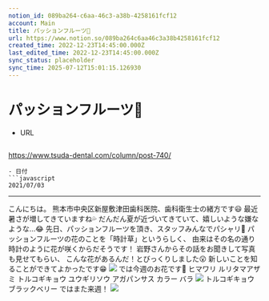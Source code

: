 ```yaml
---
notion_id: 089ba264-c6aa-46c3-a38b-4258161fcf12
account: Main
title: パッションフルーツ🍊
url: https://www.notion.so/089ba264c6aa46c3a38b4258161fcf12
created_time: 2022-12-23T14:45:00.000Z
last_edited_time: 2022-12-23T14:45:00.000Z
sync_status: placeholder
sync_time: 2025-07-12T15:01:15.126930
---
```

# パッションフルーツ🍊

- URL
  ```javascript
https://www.tsuda-dental.com/column/post-740/
  ```
- 日付
  ```javascript
2021/07/03
  ```
---
こんにちは。
熊本市中央区新屋敷津田歯科医院、歯科衛生士の緒方です😃
最近暑さが増してきていますね💦
だんだん夏が近づいてきていて、嬉しいような嫌なような…😂
先日、パッションフルーツを頂き、スタッフみんなでパシャリ📸
パッションフルーツの花のことを「時計草」というらしく、
由来はその名の通り時計のように花が咲くからだそうです！
岩野さんからその話をお聞きして写真も見せてもらい、
こんな花があるんだ！とびっくりしました😮
新しいことを知ることができてよかったです😁
![](https://www.tsuda-dental.com/column/_data/contribute/images/740_1_18.jpg)
では今週のお花です💐
ヒマワリ
ルリタマアザミ
トルコギキョウ
ユウギリソウ
アガパンサス
カラー
バラ
![](https://www.tsuda-dental.com/column/_data/contribute/images/740_1_19.jpeg)
トルコギキョウ
ブラックベリー
ではまた来週！
![](https://www.tsuda-dental.com/column/_data/contribute/images/740_1_20.jpeg)